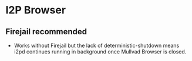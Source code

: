# I2P Browser
## Firejail recommended
- Works without Firejail but the lack of deterministic-shutdown means i2pd continues running in background once Mullvad Browser is closed.
